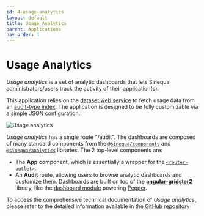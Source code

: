 ```yaml
---
id: 4-usage-analytics
layout: default
title: Usage Analytics
parent: Applications
nav_order: 4
---
```


# Usage Analytics
*Usage analytics* is a set of analytic dashboards that lets Sinequa administrators/users track the activity of their application(s).

This application relies on the [dataset web service](https://doc.sinequa.com/en.sinequa-es.v11/Content/en.sinequa-es.admin-sba-ws-dataset.html) to fetch usage data from an [audit-type index](https://doc.sinequa.com/en.sinequa-es.v11/Content/en.sinequa-es.admin-indexing-indexes.html). The application is designed to be fully customizable via a simple JSON configuration.

![Usage analytics](/assets/apps/usage-analytics.PNG)

*Usage analytics* has a single route "/audit". The dashboards are composed of many standard components from the [`@sinequa/components`](/docs/libraries/components/components.md) and [`@sinequa/analytics`](/docs/libraries/analytics/analytics.md) libraries. The 2 top-level components are:

- The **App** component, which is essentially a wrapper for the [`<router-outlet>`](https://angular.io/api/router/RouterOutlet).
- An **Audit** route, allowing users to browse analytic dashboards and customize them. Dashboards are built on top of the [**angular-gridster2**](https://tiberiuzuld.github.io/angular-gridster2/) library, like the [dashboard module](/docs/libraries/analytics/dashboard.md) powering [Pepper](3-pepper.md).

To access the comprehensive technical documentation of *Usage analytics*, please refer to the detailed information available in the [GitHub repository](https://github.com/sinequa/usage-analytics)

